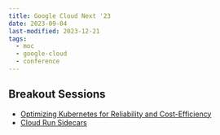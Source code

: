```yaml
---
title: Google Cloud Next '23
date: 2023-09-04
last-modified: 2023-12-21
tags:
  - moc
  - google-cloud
  - conference
---
```


## Breakout Sessions

- [Optimizing Kubernetes for Reliability and Cost-Efficiency](notes/Optimizing%20Kubernetes%20for%20Reliability%20and%20Cost-Efficiency.md)
- [Cloud Run Sidecars](notes/Cloud%20Run%20Sidecars.md)